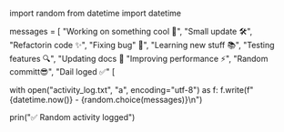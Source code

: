 import random
from datetime import datetime

messages = [
    "Working on something cool 🚀",
    "Small update 🛠",
    "Refactorin code ✨",
    "Fixing bug" 🐛",
    "Learning new stuff 📚",
    "Testing features 🔍",
    "Updating docs 📄
    "Improving performance ⚡",
    "Random committ😎",
    "Dail loged ✅"
     [

with open("activity_log.txt", "a", encoding="utf-8") as f:
    f.write(f"{datetime.now()} - {random.choice(messages)}\n")

prin("✅ Random activity logged")

